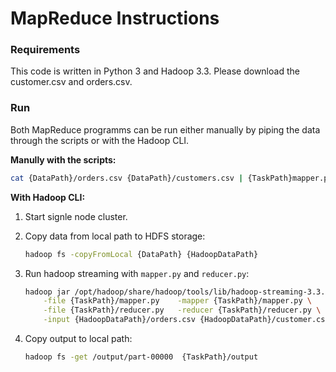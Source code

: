 # MapReduce Instructions


### Requirements


This code is written in Python 3 and Hadoop 3.3. 
Please download the customer.csv and orders.csv.


### Run


Both MapReduce programms can be run either manually by piping the data through the scripts or with the Hadoop CLI.


**Manully with the scripts:**

<!-- #region -->
```bash 
cat {DataPath}/orders.csv {DataPath}/customers.csv | {TaskPath}mapper.py | {TaskPath}/reducer.py | sort > {TaskPath}/output.csv
```
<!-- #endregion -->

**With Hadoop CLI:**


1. Start signle node cluster.
2. Copy data from local path to HDFS storage:
    ```bash
    hadoop fs -copyFromLocal {DataPath} {HadoopDataPath}
    ```
3. Run hadoop streaming with `mapper.py` and `reducer.py`:

    ```bash
    hadoop jar /opt/hadoop/share/hadoop/tools/lib/hadoop-streaming-3.3.0.jar \
        -file {TaskPath}/mapper.py    -mapper {TaskPath}/mapper.py \
        -file {TaskPath}/reducer.py   -reducer {TaskPath}/reducer.py \
        -input {HadoopDataPath}/orders.csv {HadoopDataPath}/customer.csv -output /output/
    ```

4. Copy output to local path:
    ```bash
    hadoop fs -get /output/part-00000  {TaskPath}/output
    ```
